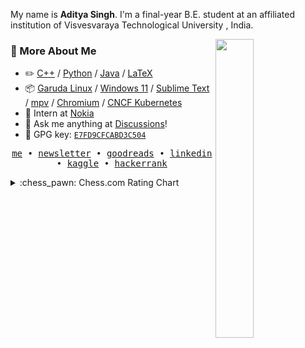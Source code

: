 My name is **Aditya Singh**. I'm a final-year B.E. student at an affiliated institution of Visvesvaraya Technological University , India.

<picture>
    <img align="right" width="35%" src="http://github-profile-summary-cards.vercel.app/api/cards/stats?username=EchoSingh&theme=tokyonight">
</picture>

### :space_invader: More About Me

-   :pencil2: [C++](https://github.com/EchoSingh?tab=repositories&type=&language=c%2B%2B&sort=) / [Python](https://github.com/EchoSingh?tab=repositories&type=&language=Python&sort=) / [Java](https://github.com/EchoSingh?tab=repositories&type=&language=Java&sort=) / [LaTeX](https://github.com/EchoSingh?tab=repositories&type=&language=TeX&sort=)  
-   :package: [Garuda Linux](https://garudalinux.org/) / [Windows 11](https://www.microsoft.com/windows/) / [Sublime Text](https://www.sublimetext.com/) / [mpv](https://mpv.io/) / [Chromium](https://www.chromium.org/) / [CNCF Kubernetes](https://kubernetes.io/)  
-   :handbag: Intern at [Nokia](https://www.nokia.com/)
-   :thought_balloon: Ask me anything at [Discussions](https://github.com/EchoSingh/EchoSingh/discussions/new/choose)!
-   :key: GPG key: [`E7FD9CFCABD3C504`](https://github.com/EchoSingh.gpg)

<p align="center">
  <samp>
    <a href="https://adi-pf.vercel.app">me</a> • 
    <a href="https://hashnode.com/@echosingh">newsletter</a> • 
    <a href="https://www.goodreads.com/aditya_reads">goodreads</a> • 
    <a href="https://www.linkedin.com/in/adityasinghgdev">linkedin</a> • 
    <a href="https://www.kaggle.com/adi2606">kaggle</a> • 
    <a href="https://www.hackerrank.com/profile/rayo_n">hackerrank</a>
  </samp>
</p>

<details>
<summary>:chess_pawn: Chess.com Rating Chart</summary>
</details>
